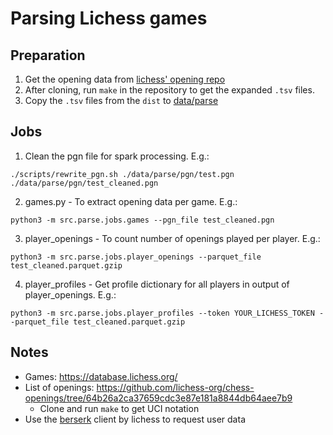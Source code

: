 # Parsing Lichess games
## Preparation
1. Get the opening data from [lichess' opening repo](https://github.com/lichess-org/chess-openings/) 
2. After cloning, run `make` in the repository to get the expanded `.tsv` files.
3. Copy the `.tsv` files from the `dist` to [data/parse](/data/parse)

## Jobs

1. Clean the pgn file for spark processing. E.g.:
```
./scripts/rewrite_pgn.sh ./data/parse/pgn/test.pgn ./data/parse/pgn/test_cleaned.pgn
```

2. games.py - To extract opening data per game. E.g.:
```
python3 -m src.parse.jobs.games --pgn_file test_cleaned.pgn
```

3. player_openings - To count number of openings played per player. E.g.:
```
python3 -m src.parse.jobs.player_openings --parquet_file test_cleaned.parquet.gzip
```
4. player_profiles - Get profile dictionary for all players in output of player_openings. E.g.:
```
python3 -m src.parse.jobs.player_profiles --token YOUR_LICHESS_TOKEN --parquet_file test_cleaned.parquet.gzip
```

## Notes
- Games: https://database.lichess.org/
- List of openings: https://github.com/lichess-org/chess-openings/tree/64b26a2ca37659cdc3e87e181a8844db64aee7b9
  - Clone and run `make` to get UCI notation
- Use the [berserk](https://github.com/lichess-org/berserk) client by lichess to request user data